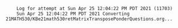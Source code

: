         Log for attempt at Sun Apr 25 12:04:22 PM PDT 2021 (11703)
        Sun Apr 25 12:04:22 PM PDT 2021 Converting 21MATH530/KBe21math530retMatrixTransposePonderQuestions.org...
